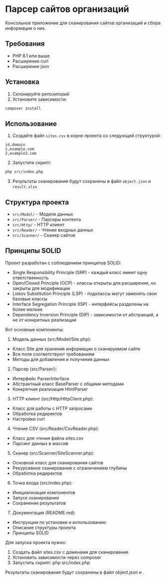 # Парсер сайтов организаций

Консольное приложение для сканирования сайтов организаций и сбора информации о них.

## Требования

- PHP 8.1 или выше
- Расширение curl
- Расширение json

## Установка

1. Склонируйте репозиторий
2. Установите зависимости:
```bash
composer install
```

## Использование

1. Создайте файл `sites.csv` в корне проекта со следующей структурой:
```csv
id,domain
1,example.com
2,example2.com
```

2. Запустите скрипт:
```bash
php src/index.php
```

3. Результаты сканирования будут сохранены в файл `object.json` и `result.xlsx`

## Структура проекта

- `src/Model/` - Модели данных
- `src/Parser/` - Парсеры контента
- `src/Http/` - HTTP клиент
- `src/Reader/` - Чтение входных данных
- `src/Scanner/` - Сканер сайтов

## Принципы SOLID

Проект разработан с соблюдением принципов SOLID:

- Single Responsibility Principle (SRP) - каждый класс имеет одну ответственность
- Open/Closed Principle (OCP) - классы открыты для расширения, но закрыты для модификации
- Liskov Substitution Principle (LSP) - подклассы могут заменять свои базовые классы
- Interface Segregation Principle (ISP) - интерфейсы разделены на более мелкие
- Dependency Inversion Principle (DIP) - зависимости от абстракций, а не от конкретных реализаций 

Вот основные компоненты:
1. Модель данных (src/Model/Site.php):
- Класс Site для хранения информации о сканируемом сайте
- Все поля соответствуют требованиям
- Методы для добавления и получения данных
2. Парсер (src/Parser/):
- Интерфейс ParserInterface
- Абстрактный класс BaseParser с общими методами
- Конкретная реализация HtmlParser
3. HTTP клиент (src/Http/HttpClient.php):
- Класс для работы с HTTP запросами
- Обработка редиректов
- Настройки curl
4. Чтение CSV (src/Reader/CsvReader.php):
- Класс для чтения файла sites.csv
- Парсинг данных в массив
5. Сканер (src/Scanner/SiteScanner.php):
- Основной класс для сканирования сайтов
- Рекурсивное сканирование с ограничением глубины
- Обработка редиректов
6. Точка входа (src/index.php):
- Инициализация компонентов
- Запуск сканирования
- Сохранение результатов
7. Документация (README.md):
- Инструкции по установке и использованию
- Описание структуры проекта
- Принципы SOLID

Для запуска проекта нужно:

1. Создать файл sites.csv с доменами для сканирования
2. Установить зависимости через composer
3. Запустить скрипт: php src/index.php

Результаты сканирования будут сохранены в файл object.json и .

